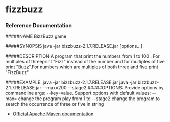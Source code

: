 # fizzbuzz

### Reference Documentation
#####NAME
              BizzBuzz game  

#####SYNOPSIS
              java -jar bizzbuzz-2.1.7.RELEASE.jar [options...]

#####DESCRIPTION
              A program that print the numbers from 1 to 100 . For multiples of threeprint "Fizz" instead of the number and for multiples of five print "Buzz".For numbers which are multiples of both three and five print "FizzBuzz"

#####EXAMPLE:
              java -jar bizzbuzz-2.1.7.RELEASE.jar 
              java -jar bizzbuzz-2.1.7.RELEASE.jar --max=200 --stage2
#####OPTIONS:
              Provide options by commandline args: --key=value. Support options with default values:
              --max=<number>  change the program play from 1 to <number>
              --stage2        change the program to search the occurrence of three or five in string

* [Official Apache Maven documentation](https://maven.apache.org/guides/index.html)

